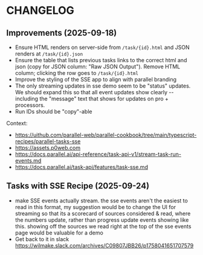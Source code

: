 # CHANGELOG

## Improvements (2025-09-18)

- Ensure HTML renders on server-side from `/task/{id}.html` and JSON renders at `/task/{id}.json`
- Ensure the table that lists previous tasks links to the correct html and json (copy for JSON column: "Raw JSON Output"). Remove HTML column; clicking the row goes to `/task/{id}.html`
- Improve the styling of the SSE app to align with parallel branding
- The only streaming updates in sse demo seem to be "status" updates. We should expand this so that all event updates show clearly -- including the "message" text that shows for updates on pro + processors.
- Run IDs should be "copy"-able

Context:

- https://uithub.com/parallel-web/parallel-cookbook/tree/main/typescript-recipes/parallel-tasks-sse
- https://assets.p0web.com
- https://docs.parallel.ai/api-reference/task-api-v1/stream-task-run-events.md
- https://docs.parallel.ai/task-api/features/task-sse.md

## Tasks with SSE Recipe (2025-09-24)

- make SSE events actually stream. the sse events aren't the easiest to read in this format, my suggestion would be to change the UI for streaming so that its a scorecard of sources considered & read, where the numbers update, rather than progress update events showing like this. showing off the sources we read right at the top of the sse events page would be valuable for a demo
- Get back to it in slack https://wilmake.slack.com/archives/C09807JBB26/p1758041651707579
